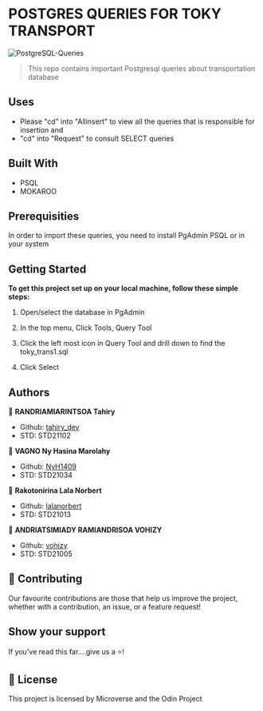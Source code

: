 # POSTGRES QUERIES FOR TOKY TRANSPORT 

![PostgreSQL-Queries](https://user-images.githubusercontent.com/47100064/173793853-d6d32cc4-0960-4744-a23a-df1e663e3d16.jpg)


> This repo contains important Postgresql queries about transportation database   


## Uses
 
 - Please "cd" into "Allinsert" to view all the queries that is responsible for insertion and
 - "cd" into "Request" to consult SELECT queries


## Built With

 - PSQL
 - MOKAROO


## Prerequisities

In order to import these queries, you need to install PgAdmin PSQL or in your system

## Getting Started

**To get this project set up on your local machine, follow these simple steps:**

  1. Open/select the database in PgAdmin

  2. In the top menu, Click Tools, Query Tool

  3. Click the left most icon in Query Tool and drill down to find the toky_trans1.sql

  4. Click Select


## Authors

👤 **RANDRIAMIARINTSOA Tahiry**

- Github: [tahiry_dev](https://github.com/tahiry-dev)
- STD: STD21102

👤 **VAGNO Ny Hasina Marolahy**

- Github: [NyH1409](https://github.com/NyH1409)
- STD: STD21034

👤 **Rakotonirina Lala Norbert**

- Github: [lalanorbert](https://github.com/lalanorbert)
- STD: STD21013

👤 **ANDRIATSIMIADY RAMIANDRISOA VOHIZY**

- Github: [vohizy](https://github.com/Vohizy)
- STD: STD21005

## 🤝 Contributing

Our favourite contributions are those that help us improve the project, whether with a contribution, an issue, or a feature request!

## Show your support

If you've read this far....give us a ⭐️!

## 📝 License

This project is licensed by Microverse and the Odin Project

